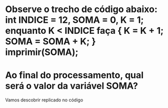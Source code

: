 # Observe o trecho de código abaixo: int INDICE = 12, SOMA = 0, K = 1; enquanto K < INDICE faça { K = K + 1; SOMA = SOMA + K; } imprimir(SOMA);

# Ao final do processamento, qual será o valor da variável SOMA?
Vamos descobrir replicado no código